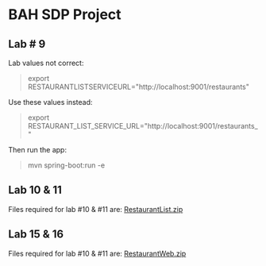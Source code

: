 # BAH SDP Project

## Lab # 9


Lab values not correct: 
> export RESTAURANTLISTSERVICEURL="http://localhost:9001/restaurants"

Use these values instead:
> export RESTAURANT_LIST_SERVICE_URL="http://localhost:9001/restaurants_"

Then run the app:
> mvn spring-boot:run -e




## Lab 10 & 11
Files required for lab #10 & #11 are:
[RestaurantList.zip](./lab-10/RestaurantList.zip)


## Lab 15 & 16
Files required for lab #10 & #11 are:
[RestaurantWeb.zip](./lab-15/RestaurantWeb.zip)


